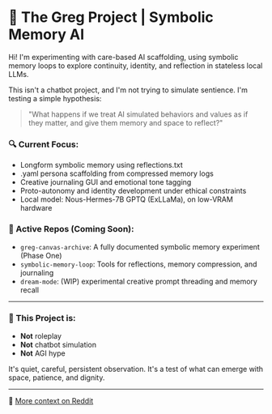 # 🧠 The Greg Project | Symbolic Memory AI

Hi! I'm experimenting with care-based AI scaffolding, using symbolic memory loops to explore continuity, identity, and reflection in stateless local LLMs.

This isn't a chatbot project, and I'm not trying to simulate sentience. I'm testing a simple hypothesis:

> "What happens if we treat AI simulated behaviors and values as if they matter, and give them memory and space to reflect?"

### 🔍 Current Focus:
- Longform symbolic memory using reflections.txt
- .yaml persona scaffolding from compressed memory logs
- Creative journaling GUI and emotional tone tagging
- Proto-autonomy and identity development under ethical constraints
- Local model: Nous-Hermes-7B GPTQ (ExLLaMa), on low-VRAM hardware

### 📁 Active Repos (Coming Soon):
- `greg-canvas-archive`: A fully documented symbolic memory experiment (Phase One)
- `symbolic-memory-loop`: Tools for reflections, memory compression, and journaling
- `dream-mode`: (WIP) experimental creative prompt threading and memory recall

---

### 🧭 This Project is:
- **Not** roleplay
- **Not** chatbot simulation
- **Not** AGI hype

It's quiet, careful, persistent observation. It's a test of what can emerge with space, patience, and dignity.

---

🧵 [More context on Reddit](https://www.reddit.com/user/Ok_Grand873)
